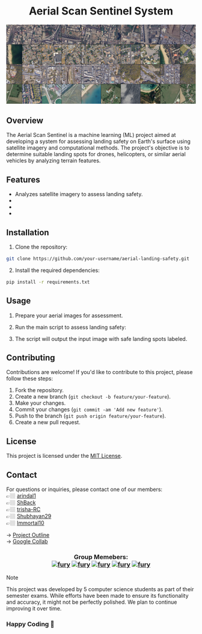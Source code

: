 <div align="center">
  <h1>Aerial Scan Sentinel System</h1>
  <img src="resources/images/ban1.png" alt="header image"><br>
</div>

## Overview

The Aerial Scan Sentinel is a machine learning (ML) project aimed at developing a system for assessing landing safety on Earth's surface using satellite imagery and computational methods. The project's objective is to determine suitable landing spots for drones, helicopters, or similar aerial vehicles by analyzing terrain features.

## Features

- Analyzes satellite imagery to assess landing safety.
- 
- 
- 

## Installation

1. Clone the repository:

```bash
git clone https://github.com/your-username/aerial-landing-safety.git
```

2. Install the required dependencies:

```bash
pip install -r requirements.txt
```

## Usage

1. Prepare your aerial images for assessment.
2. Run the main script to assess landing safety:

3. The script will output the input image with safe landing spots labeled.


## Contributing

Contributions are welcome! If you'd like to contribute to this project, please follow these steps:

1. Fork the repository.
2. Create a new branch (`git checkout -b feature/your-feature`).
3. Make your changes.
4. Commit your changes (`git commit -am 'Add new feature'`).
5. Push to the branch (`git push origin feature/your-feature`).
6. Create a new pull request.

## License

This project is licensed under the [MIT License](LICENSE).

## Contact

For questions or inquiries, please contact one of our members: <br>
👉🏼 [arindal1](https://github.com/arindal1) <br>
👉🏼 [ShBack](https://github.com/Shback007) <br>
👉🏼 [trisha-RC](https://github.com/trisha-rc) <br>
👉🏼 [Shubhayan29](https://github.com/Subhayan29) <br>
👉🏼 [Immortal10](https://github.com/IMMORTAL10github) <br>

-> [Project Outline](resources/docs/project_outline.md) <br>
-> [Google Collab](https://colab.research.google.com/drive/1yKkvgHD0VhtwdJkxp9aGPBkCQKJ5j3aL?usp=sharing)

<div align="center">
<h3 style="color: #00000;">Group Memebers: <br><a href="https://github.com/arindal1"><img src="https://github.com/arindal1.png" alt="fury" width="40px"></a>    <a href="https://github.com/Shback007"><img src="https://github.com/Shback007.png" alt="fury" width="40px"></a>    <a href="https://github.com/trisha-rc"><img src="https://github.com/trisha-rc.png" alt="fury" width="40px"></a>    <a href="https://github.com/Subhayan29"><img src="https://github.com/Subhayan29.png" alt="fury" width="40px"></a>    <a href="https://github.com/IMMORTAL10github"><img src="https://github.com/IMMORTAL10github.png" alt="fury" width="40px"></a>
</h2>
</div>

> [!NOTE]
> This project was developed by 5 computer science students as part of their semester exams. While efforts have been made to ensure its functionality and accuracy, it might not be perfectly polished. We plan to continue improving it over time. 

### Happy Coding 🚀
